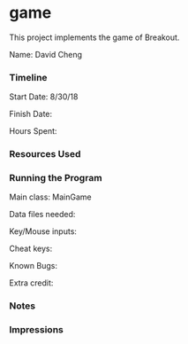 game
====

This project implements the game of Breakout.

Name: David Cheng

### Timeline

Start Date: 8/30/18

Finish Date: 

Hours Spent:

### Resources Used


### Running the Program

Main class: MainGame

Data files needed: 

Key/Mouse inputs:

Cheat keys:

Known Bugs:

Extra credit:


### Notes


### Impressions

